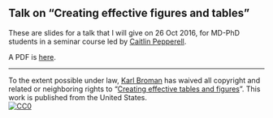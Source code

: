 ## Talk on &ldquo;Creating effective figures and tables&rdquo;

These are slides for a talk that I will give on 26 Oct 2016, for
MD-PhD students in a
seminar course led by [Caitlin Pepperell](http://labs.medmicro.wisc.edu/pepperell/).

A PDF is
[here](http://www.biostat.wisc.edu/~kbroman/presentations/graphs_MDPhD2016.pdf).

<hr/>

To the extent possible under law,
[Karl Broman](http://github.com/kbroman)
has waived all copyright and related or neighboring rights to
&ldquo;[Creating effective tables and figures](https://github.com/kbroman/Talk_Graphs/tree/MDPhD2016)&rdquo;.
This work is published from the United States.
<br/>
[![CC0](http://i.creativecommons.org/p/zero/1.0/88x31.png)](http://creativecommons.org/publicdomain/zero/1.0/)
